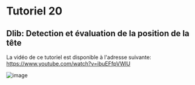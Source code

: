 # Tutoriel 20 
## Dlib: Detection et évaluation de la position de la tête

La vidéo de ce tutoriel est disponible à l'adresse suivante: https://www.youtube.com/watch?v=ibuEFfpVWlU


![image](https://github.com/L42Project/Tutoriels/blob/master/Divers/tutoriel20/dlib-landmark-mean.png)
